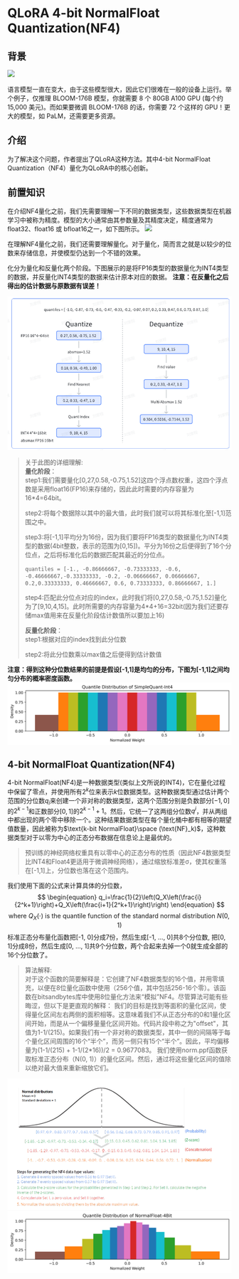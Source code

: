 # QLoRA **4-bit NormalFloat Quantization(NF4)**

## 背景
<img src="https://huggingface.co/blog/assets/96_hf_bitsandbytes_integration/LLM3.png">

语言模型一直在变大，由于这些模型很大，因此它们很难在一般的设备上运行。举个例子，仅推理 BLOOM-176B 模型，你就需要 8 个 80GB A100 GPU (每个约 15,000 美元)。而如果要微调 BLOOM-176B 的话，你需要 72 个这样的 GPU！更大的模型，如 PaLM，还需要更多资源。

## 介绍
为了解决这个问题，作者提出了QLoRA这种方法。其中4-bit NormalFloat Quantization（NF4）量化为QLoRA中的核心创新。

## 前置知识
在介绍NF4量化之前，我们先需要理解一下不同的数据类型，这些数据类型在机器学习中被称为精度。模型的大小通常由其参数量及其精度决定，精度通常为 float32、float16 或 bfloat16之一，如下图所示。
<img src="https://huggingface.co/blog/assets/96_hf_bitsandbytes_integration/tf32-Mantissa-chart-hi-res-FINAL.png">

在理解NF4量化之前，我们还需要理解量化。对于量化，简而言之就是以较少的位数来存储信息，并使模型仍达到一个不错的效果。

化分为量化和反量化两个阶段。下图展示的是将FP16类型的数据量化为INT4类型的数据，并反量化INT4类型的数据来估计原本对应的数据。  **注意：在反量化之后得出的估计数据与原数据有误差！**

<img src="https://github.com/zaizaiddg/CIML/blob/cc874714181745625442cb4490d44349a59daec5/%E5%9B%BE%E7%89%87/%E9%87%8F%E5%8C%96.png?raw=true">

> 关于此图的详细理解:  
>**量化阶段**：  
>step1:我们需要量化[0,27,0.58,-0.75,1.52]这四个浮点数权重，这四个浮点数是采用float16(FP16)来存储的，因此此时需要的内存容量为16*4=64bit。  
>
>step2:将每个数据除以其中的最大值，此时我们就可以将其标准化至[-1,1]范围之中。  
>
>step3:将[-1,1]平均分为16份，因为我们要将FP16类型的数据量化为INT4类型的数据(4bit整数，表示的范围为[0,15])。平分为16份之后便得到了16个分位点，之后将标准化后的数据匹配其最近的分位点。
>```
>quantiles = [-1., -0.86666667, -0.73333333, -0.6, -0.46666667,-0.33333333, -0.2, -0.06666667, 0.06666667, 0.2,0.33333333, 0.46666667, 0.6, 0.73333333, 0.86666667, 1.]
>```  
>
>step4:匹配此分位点对应的index，此时我们将[0,27,0.58,-0.75,1.52]量化为了[9,10,4,15]。此时所需要的内存容量为4*4+16=32bit(因为我们还要存储max值用来在反量化阶段估计数值所以要加上16)  
>
>**反量化阶段**：  
>step1:根据对应的index找到此分位数  
>
>step2:将此分位数乘以max值之后便得到估计数值

**注意：得到这种分位数结果的前提是假设[-1,1]是均匀的分布，下图为[-1,1]之间均匀分布的概率密度函数。**
<img src="https://github.com/zaizaiddg/CIML/blob/master/%E5%9B%BE%E7%89%87/simplequant-int4.png?raw=true">

## 4-bit NormalFloat Quantization(NF4)

4-bit NormalFloat(NF4)是一种数据类型(类似上文所说的INT4)，它在量化过程中保留了零点，并使用所有$2^k$位来表示$k$位数据类型。这种数据类型通过估计两个范围的分位数$q_i$来创建一个非对称的数据类型，这两个范围分别是负数部分$[-1,0]$的$2^{k-1}$和正数部分$[0,1]$的$2^{k-1}+1$。然后，它统一了这两组分位数$q^i$，并从两组中都出现的两个零中移除一个。这种结果数据类型在每个量化桶中都有相等的期望值数量，因此被称为$\text{k-bit NormalFloat}\space (\text{NF}_k)$，这种数据类型对于以零为中心的正态分布数据在信息论上是最优的。
>预训练的神经网络权重具有以零中心的正态分布的性质（因此NF4数据类型比INT4和Float4更适用于微调神经网络），通过缩放标准差σ，使其权重落在[-1,1]上，分位数也落在这个范围内。

我们使用下面的公式来计算具体的分位数，
$$
\begin{equation}
q_i=\frac{1}{2}\left(Q_X\left(\frac{i}{2^k+1}\right)+Q_X\left(\frac{i+1}{2^k+1}\right)\right)
\end{equation}
$$
$$
\text { where } Q_X(\cdot) \text { is the quantile function of the standard normal distribution } N(0,1)
$$
标准正态分布量化函数把[-1, 0]分成7份，然后生成[-1, ..., 0]共8个分位数, 把[0, 1]分成8份，然后生成[0, ..., 1]共9个分位数，两个合起来去掉一个0就生成全部的16个分位数了。

>算法解释:  
>对于这个函数的简要解释是：它创建了NF4数据类型的16个值，并用零填充，以便在8位量化函数中使用（256个值，其中包括256-16个零）。该函数在bitsandbytes库中使用8位量化方法来“模拟”NF4。尽管算法可能有些晦涩，但以下是更直观的解释：
我们的目标是找到等面积的量化区间，使得量化区间左右两侧的面积相等。这意味着我们不从正态分布的0和1量化区间开始，而是从一个偏移量量化区间开始。代码片段中称之为"offset"，其值为1-1/(215)。如果我们有一个非对称的数据类型，其中一侧的间隔等于每个量化区间周围的16个“半个”，而另一侧只有15个“半个”。因此，平均偏移量为(1-1/(215) + 1-1/(2*16))/2 = 0.9677083。
我们使用norm.ppf函数获取标准正态分布（N(0, 1)）的量化区间。然后，通过将这些量化区间的值除以绝对最大值来重新缩放它们。  

<img src="https://github.com/zaizaiddg/CIML/blob/master/%E5%9B%BE%E7%89%87/nf4.png?raw=true">

<img src="https://github.com/zaizaiddg/CIML/blob/master/%E5%9B%BE%E7%89%87/nf4_2.png?raw=true">

